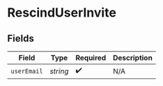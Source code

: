 # RescindUserInvite


## Fields

| Field              | Type               | Required           | Description        |
| ------------------ | ------------------ | ------------------ | ------------------ |
| `userEmail`        | *string*           | :heavy_check_mark: | N/A                |
